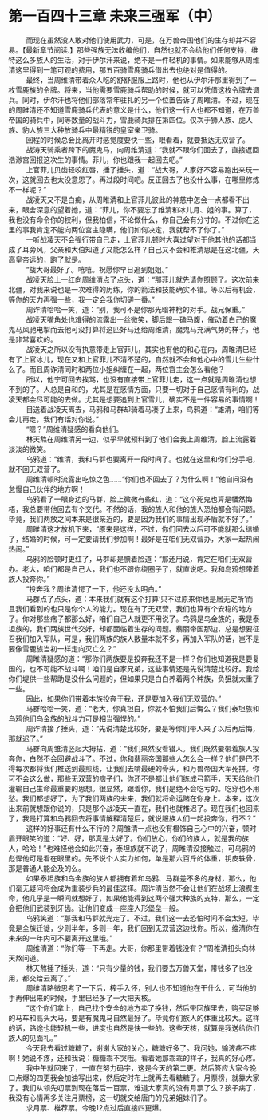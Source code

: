 <h1>第一百四十三章 未来三强军（中）</h1>
<div id="content">&nbsp&nbsp&nbsp&nbsp&nbsp&nbsp&nbsp&nbsp
 而现在虽然没人敢对他们使用武力，可是，在万兽帝国他们的生存却并不容易。【最新章节阅读.】那些强族无法收编他们，自然也就不会给他们任何支特，维特这么多族人的生活，对于伊尔汗来说，绝不是一件轻机的事情。如果能够从周维清这里得到一笔可观的费用，那五百骑雪鹿骑兵借出去也绝对是值得的。
 <br/>&nbsp&nbsp&nbsp&nbsp&nbsp&nbsp&nbsp&nbsp
 最终，当周维清带着众人吃的舒舒服服上路时，他也从伊尔汗那里得到了一枚雪鹿族的令牌。将来，当他需要雪鹿骑兵帮助的时候，就可以凭借这枚令牌去调兵。同时，伊尔汗也将他们部落常年驻扎的另一个位置告诉了周睢清。不过，现在的周睢清还不知道雪鹿骑兵代表的意义是什么，他们这一行人也都不知道，在万兽帝国的骑兵中，同等数量的战斗力，雪鹿骑兵排在第四位。仅次于狮人族、虎人族、豹人族三大种放骑兵中最精锐的皇室亲卫骑。
 <br/>&nbsp&nbsp&nbsp&nbsp&nbsp&nbsp&nbsp&nbsp
 回程的时候总会比离开时感觉度要快一些，眼看着，就要抵达无双营了。
 <br/>&nbsp&nbsp&nbsp&nbsp&nbsp&nbsp&nbsp&nbsp
 战涛天骑乘者跨下的魔鬼马，向周维清道：“我就不跟你们回去了，直接返回浩渺宫回报这次生的事情。菲儿，你也跟我一起回去吧。”
 <br/>&nbsp&nbsp&nbsp&nbsp&nbsp&nbsp&nbsp&nbsp
 上官菲儿贝齿轻咬红唇，捶了捶头，道：“战大哥，人家好不容易跑出来玩一次，这就回去也太没意恩了。再过段时间吧。反正回去了也没什么事，在哪里修炼不一样呢？”
 <br/>&nbsp&nbsp&nbsp&nbsp&nbsp&nbsp&nbsp&nbsp
 战凌天又不是白痴，从周睢清和上官菲儿彼此的神慈中怎会一点都看不出来，眼舍深意的望着她，道：“菲儿，你不要忘了维清和冰儿月、姐的事。算了，我也没有命令你的权利，但我柏信，不论做什么，你自己会有分寸的。不过你在这里的事我肯定不能向两位宫主隐瞒，他们如何决定，我就帮不了你了。”
 <br/>&nbsp&nbsp&nbsp&nbsp&nbsp&nbsp&nbsp&nbsp
 一听战凌天不会强行带自己走，上官菲儿顿时大喜过望对于他其他的话都当成了耳旁风，父亲和大伯知道了又能怎么样？自己又不会和椎清思是在这北疆，天高皇帝远的，跑了就是。
 <br/>&nbsp&nbsp&nbsp&nbsp&nbsp&nbsp&nbsp&nbsp
 “战大哥最好了。嘻嘻。祝愿你早日追到姐姐。”
 <br/>&nbsp&nbsp&nbsp&nbsp&nbsp&nbsp&nbsp&nbsp
 战凌天脸上一红向周维清点了点头，道：“那菲儿就先请你照顾了。这次前来北疆，对我来说也是一次难得的历练，你的箭法和技能确实不错。等以后有机会，等你的天力再强一些，我一定会我你切磋一番。”
 <br/>&nbsp&nbsp&nbsp&nbsp&nbsp&nbsp&nbsp&nbsp
 周诈清哈哈一笑，道：“别，我可不是你那光暗神枪的对手。战兄保重。”
 <br/>&nbsp&nbsp&nbsp&nbsp&nbsp&nbsp&nbsp&nbsp
 战凌天嘴角处也难得的流露出一丝微笑，脚后跟一磕马腹，催动着白己的魔鬼马风驰电掣而去他可没打算将这匹好马还给周维清，魔鬼马充满气势的样子，他是非常喜欢的。
 <br/>&nbsp&nbsp&nbsp&nbsp&nbsp&nbsp&nbsp&nbsp
 战凌天之所以没有执意带走上官菲儿，其实也有他的和心在内，周睢清巳经有了上官冰儿，现在又和上官菲儿不清不楚的，自然就不会和他心中的雪儿生些什么了。而且周诈清同时和两位小姐纠缠在一起，两位宫主会怎么看他？
 <br/>&nbsp&nbsp&nbsp&nbsp&nbsp&nbsp&nbsp&nbsp
 所以，他宁可回去挨骂，也没有直接带上官菲儿走，这一点就是周睢清也想不到的了。人总是自和的，尤其是在感情方面，只要一切对于自己感情有利的，战凌天都会尽可能的去做。尤其是想要追到上官雪儿，确实不是一件容易的事情啊！
 <br/>&nbsp&nbsp&nbsp&nbsp&nbsp&nbsp&nbsp&nbsp
 目送着战凌天离去，马鸦和马群却骑着马凑了上来，鸟鸦道：“雄清，咱们等会儿再走，我们有话对你说。”
 <br/>&nbsp&nbsp&nbsp&nbsp&nbsp&nbsp&nbsp&nbsp
 “嗯？”周维清疑感的看向他们。
 <br/>&nbsp&nbsp&nbsp&nbsp&nbsp&nbsp&nbsp&nbsp
 林天熬在周维清另一边，似乎早就预料到了他们会我上周维清，脸上流露着淡淡的微笑。
 <br/>&nbsp&nbsp&nbsp&nbsp&nbsp&nbsp&nbsp&nbsp
 乌鸦道：“维清，我和马群也要离开一段时间了。也就在这里和你们分手吧，就不回无双营了。
 <br/>&nbsp&nbsp&nbsp&nbsp&nbsp&nbsp&nbsp&nbsp
 周维清顿时流露出吃惊之色……“你们也不回去了？为什么啊！”他自问没有怠慢自己伙伴的地方啊！
 <br/>&nbsp&nbsp&nbsp&nbsp&nbsp&nbsp&nbsp&nbsp
 鸟鸦看了一眼身边的马群，脸上微微有些红，道：“这个死鬼也算是幡然悔梧，我总要带他回去有个交代。不然的话，我的族人和他的族人恐怕都会有问题。毕竟，我们两放之间本来是很亲近的，要是因为我们的事情出现矛盾就不好了。”
 <br/>&nbsp&nbsp&nbsp&nbsp&nbsp&nbsp&nbsp&nbsp
 周睢清这才放机下来，“原来是这样，不过，你们回去以后可不能就那么结婚了，结婚的时候，可一定要请我们参加啊！最好是在咱们无双营办，大家一起热闹热闹。”
 <br/>&nbsp&nbsp&nbsp&nbsp&nbsp&nbsp&nbsp&nbsp
 乌鸦的脸顿时更红了，马群却是腆着脸道：“那还用说，肯定在咱们无双营办。老大，咱们都是自己人，我们也不跟你绕圈子了，就直说吧。我和鸟鸦想带着族人投奔你。”
 <br/>&nbsp&nbsp&nbsp&nbsp&nbsp&nbsp&nbsp&nbsp
 “投奔我？周维清愕了一下，他还没太明白。”
 <br/>&nbsp&nbsp&nbsp&nbsp&nbsp&nbsp&nbsp&nbsp
 马群点了点头，道：本来我们就有这个打算‘只不过原来你也是居无定所’而且我们看到的也只是你个人的能力。现在有了无双营，我们也算有个安稳的地方了。你对那些痞子都那么好，咱们自己人就更不用说了。鸟鸦是鸟金族的，我是泰坦族的，我们两族世代交好，却都面临着生存的问题。翡丽帝国那边，总是想要征召我们加入军队，可是，我们两族的族人数量本就不多，再加入军队的话，岂不是要像雪鹿族当初一样走向灭亡么？”
 <br/>&nbsp&nbsp&nbsp&nbsp&nbsp&nbsp&nbsp&nbsp
 周睢清疑感的道：“那你们两族要是投奔我还不是一样？你们也知道我是要复国的，也不可能不战斗啊！咱们是自家兄弟，这些事情还是先说清楚比较好。我给你们堤供一些帮助是没什么问题的，但如果只是白白养着两个种族，负狙就太重了一些。
 <br/>&nbsp&nbsp&nbsp&nbsp&nbsp&nbsp&nbsp&nbsp
 因此，如果你们带着本族投奔于我，还是要加入我们无双营的。”
 <br/>&nbsp&nbsp&nbsp&nbsp&nbsp&nbsp&nbsp&nbsp
 马群哈哈一笑，道：“老大，你真坦白，你就不怕我们后悔么？我们泰坦族和乌鸦他们乌金族的战斗力可是相当强悍的。”
 <br/>&nbsp&nbsp&nbsp&nbsp&nbsp&nbsp&nbsp&nbsp
 周诈清接了捶头，道：“先说清楚比较好，要是等你们带人来了以后再后悔，那就迟了。”
 <br/>&nbsp&nbsp&nbsp&nbsp&nbsp&nbsp&nbsp&nbsp
 马群向周雏清竖起大拇拈，道：“我们果然没看错人。我们既然要带着族人投奔你，白然不会回避战斗了。不过，你和翡丽帝国那些人怎么会一样？他们是巴不得每次都将我们椎送到最煎线，让我们去啃最硬的骨头，和万兽帝国大军死拼。你可不会这么做，那些无双营的痞子们，你还不是都让他们练成弓箭手，天天给他们灌输自己生命最重要的思想。很显然，跟着你，我们是绝不会吃亏的。吃穿也不用愁。我们都想好了，为了我们两族的未来，我们就将命运赌在你身上。本来，这次出来前就想跟你说的，只是那个战凌天一直在，我们也就椎迟了。现在我们也回来了，我是打算和鸟鸦回去将事情解释清楚后，就说服族人们一起投奔你，行不？”
 <br/>&nbsp&nbsp&nbsp&nbsp&nbsp&nbsp&nbsp&nbsp
 这样的好事还有什么不行的？周雏清一点也没有橙饰自己心中的兴奋，顿时眉开眼笑的道：“好、好，那真是太好了。你们放心，你们的族人，就是我的族人，哈哈！”也难怪他会如此兴奋，泰坦族就不说了，周睢清没接触过，可乌鸦的彪悍他可是看在眼里的。先不说个人实力如何，单是那六百斤的体重，钥皮轶骨，那是普通人能企及的么。
 <br/>&nbsp&nbsp&nbsp&nbsp&nbsp&nbsp&nbsp&nbsp
 如果泰坦族和乌金族的族人都拥有着和乌鸦、马群差不多的身材，那么，他们毫无疑问将会成为重装步兵的最佳这择。周诈清当然不会让他们在战场上浪费生命，他几乎是一瞬间就想好了，如果他能得到这两个强大种族的支特，那么，一定会把他们武装到牙齿。让他们变成一座座人形堡垒一般。
 <br/>&nbsp&nbsp&nbsp&nbsp&nbsp&nbsp&nbsp&nbsp
 鸟鸦笑道：“那我和马群就光走了。不过，我们这一去恐怕时间不会太短，毕竟是全族迁徙，少则半年，多则一年，我们回到无双营这边找你。所以，维清你在未来的一年内可不要离开这里哦。”
 <br/>&nbsp&nbsp&nbsp&nbsp&nbsp&nbsp&nbsp&nbsp
 周维清道：“你们等一下再走。大哥，你那里带着钱没有？”周椎清扭头向林天熬问道。
 <br/>&nbsp&nbsp&nbsp&nbsp&nbsp&nbsp&nbsp&nbsp
 林天熬捶了捶头，道：“只有少量的钱，我们要去万兽天堂，带钱多了也没用，都交给云离了。”
 <br/>&nbsp&nbsp&nbsp&nbsp&nbsp&nbsp&nbsp&nbsp
 周维清略微思考了一下后，榨手入怀，别人也不知道他在干什么，可当他的手再伸出来的时候，手里巳经多了一大把天核。
 <br/>&nbsp&nbsp&nbsp&nbsp&nbsp&nbsp&nbsp&nbsp
 “这个你们拿上，自己找个安全的地方卖了换钱，然后带回族里去，购买足够的马车和高头大马，要是有魔鬼马自然最好了。毕竟你们族人的体重比较大。这样的话，路途也能轻机一些，进度也自然是快一些的。这些天核，就算是我送给你们族人的见面礼。”
 <br/>&nbsp&nbsp&nbsp&nbsp&nbsp&nbsp&nbsp&nbsp
 今天我去看过糖糖了，谢谢大家的关心，糖糖好多了。我问她，输液疼不疼啊！她说不疼，还和我说：糖糖乖不哭哦。看着她那乖乖的样子，我真的好心疼。
 <br/>&nbsp&nbsp&nbsp&nbsp&nbsp&nbsp&nbsp&nbsp
 我中午就回来了，一直在努力码字，这是今天的第二更。然后答应大家今晚口点爆的四更我会加油写出来，然后定时布上就再去看糖糖了。月票榜，就靠大家了。我们从领先叨票到现在落后一百票，难道大家真的没有月票了么？孩子病了，我没有心情再多关注月票榜，这一切就交给唐门的兄弟姐妹们了。
 <br/>&nbsp&nbsp&nbsp&nbsp&nbsp&nbsp&nbsp&nbsp
 求月票、椎荐票。今晚12点过后直接四更爆。
 <br/>&nbsp&nbsp&nbsp&nbsp&nbsp&nbsp&nbsp&nbsp
 <br/>&nbsp&nbsp&nbsp&nbsp&nbsp&nbsp&nbsp&nbsp
</div>
